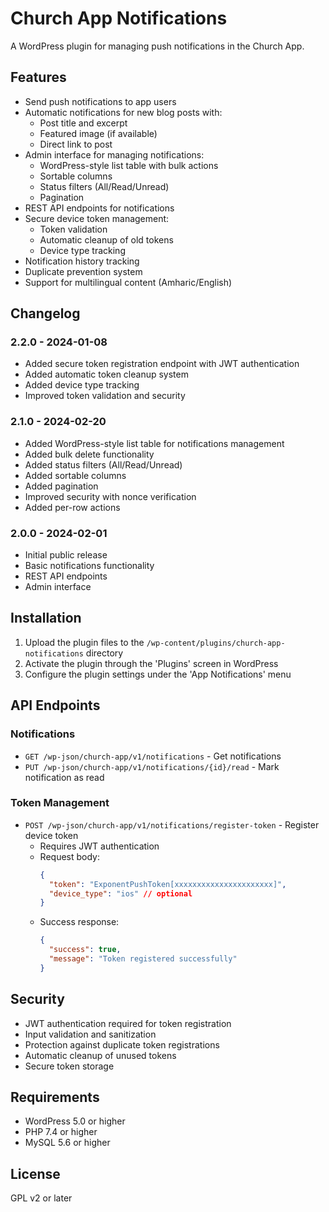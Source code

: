 # Church App Notifications

A WordPress plugin for managing push notifications in the Church App.

## Features

- Send push notifications to app users
- Automatic notifications for new blog posts with:
  - Post title and excerpt
  - Featured image (if available)
  - Direct link to post
- Admin interface for managing notifications:
  - WordPress-style list table with bulk actions
  - Sortable columns
  - Status filters (All/Read/Unread)
  - Pagination
- REST API endpoints for notifications
- Secure device token management:
  - Token validation
  - Automatic cleanup of old tokens
  - Device type tracking
- Notification history tracking
- Duplicate prevention system
- Support for multilingual content (Amharic/English)

## Changelog

### 2.2.0 - 2024-01-08
- Added secure token registration endpoint with JWT authentication
- Added automatic token cleanup system
- Added device type tracking
- Improved token validation and security

### 2.1.0 - 2024-02-20
- Added WordPress-style list table for notifications management
- Added bulk delete functionality
- Added status filters (All/Read/Unread)
- Added sortable columns
- Added pagination
- Improved security with nonce verification
- Added per-row actions

### 2.0.0 - 2024-02-01
- Initial public release
- Basic notifications functionality
- REST API endpoints
- Admin interface

## Installation

1. Upload the plugin files to the `/wp-content/plugins/church-app-notifications` directory
2. Activate the plugin through the 'Plugins' screen in WordPress
3. Configure the plugin settings under the 'App Notifications' menu

## API Endpoints

### Notifications
- `GET /wp-json/church-app/v1/notifications` - Get notifications
- `PUT /wp-json/church-app/v1/notifications/{id}/read` - Mark notification as read

### Token Management
- `POST /wp-json/church-app/v1/notifications/register-token` - Register device token
  - Requires JWT authentication
  - Request body:
    ```json
    {
      "token": "ExponentPushToken[xxxxxxxxxxxxxxxxxxxxxx]",
      "device_type": "ios" // optional
    }
    ```
  - Success response:
    ```json
    {
      "success": true,
      "message": "Token registered successfully"
    }
    ```

## Security

- JWT authentication required for token registration
- Input validation and sanitization
- Protection against duplicate token registrations
- Automatic cleanup of unused tokens
- Secure token storage

## Requirements

- WordPress 5.0 or higher
- PHP 7.4 or higher
- MySQL 5.6 or higher

## License

GPL v2 or later